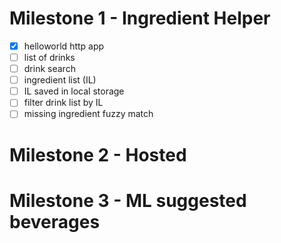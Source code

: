 # Milestone 1 - Ingredient Helper
- [x] helloworld http app
- [ ] list of drinks
- [ ] drink search
- [ ] ingredient list (IL)
- [ ] IL saved in local storage
- [ ] filter drink list by IL
- [ ] missing ingredient fuzzy match

# Milestone 2 - Hosted

# Milestone 3 - ML suggested beverages
